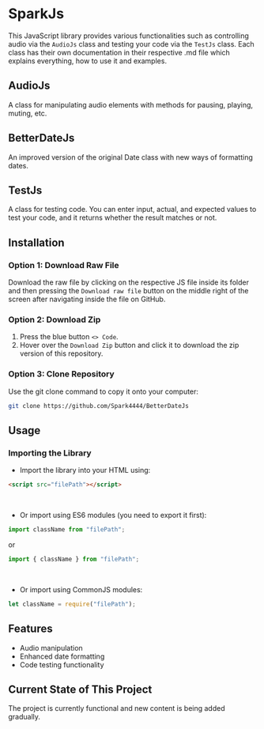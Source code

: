# SparkJs
This JavaScript library provides various functionalities such as controlling audio via the `AudioJs` class and testing your code via the `TestJs` class.
Each class has their own documentation in their respective .md file which explains everything, how to use it and examples.

## AudioJs
A class for manipulating audio elements with methods for pausing, playing, muting, etc.

## BetterDateJs
An improved version of the original Date class with new ways of formatting dates.

## TestJs
A class for testing code. You can enter input, actual, and expected values to test your code, and it returns whether the result matches or not.

## Installation

### Option 1: Download Raw File
Download the raw file by clicking on the respective JS file inside its folder and then pressing the `Download raw file` button on the middle right of the screen after navigating inside the file on GitHub.

### Option 2: Download Zip
1. Press the blue button `<> Code`.
2. Hover over the `Download Zip` button and click it to download the zip version of this repository.

### Option 3: Clone Repository
Use the git clone command to copy it onto your computer:
```bash
git clone https://github.com/Spark4444/BetterDateJs
```

## Usage

### Importing the Library
* Import the library into your HTML using:
```html
<script src="filePath"></script>
```
<br>

* Or import using ES6 modules (you need to export it first):
```javascript
import className from "filePath";
```
or
```javascript
import { className } from "filePath";
```
<br>

* Or import using CommonJS modules:
```javascript
let className = require("filePath");
```

## Features
- Audio manipulation
- Enhanced date formatting
- Code testing functionality

## Current State of This Project
The project is currently functional and new content is being added gradually.